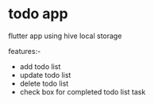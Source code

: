 # todo app

flutter app using hive local storage

features:-
* add todo list
* update todo list
* delete todo list
* check box for completed todo list task

